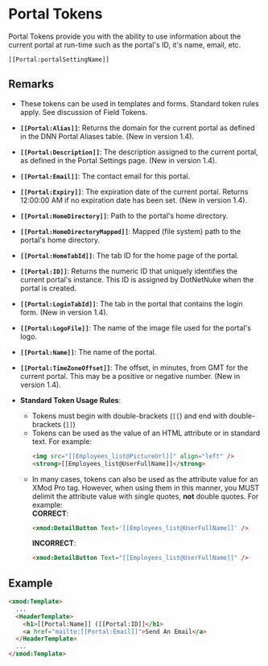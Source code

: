 # Portal Tokens

Portal Tokens provide you with the ability to use information about the current portal at run-time such as the portal's ID, it's name, email, etc.

`[[Portal:portalSettingName]]`

## Remarks

*   These tokens can be used in templates and forms. Standard token rules apply. See discussion of Field Tokens.  

*   **`[[Portal:Alias]]`**: Returns the domain for the current portal as defined in the DNN Portal Aliases table. (New in version 1.4).  

*   **`[[Portal:Description]]`**: The description assigned to the current portal, as defined in the Portal Settings page. (New in version 1.4).  

*   **`[[Portal:Email]]`**: The contact email for this portal.  

*   **`[[Portal:Expiry]]`**: The expiration date of the current portal. Returns 12:00:00 AM if no expiration date has been set. (New in version 1.4).  

*   **`[[Portal:HomeDirectory]]`**: Path to the portal's home directory.  

*   **`[[Portal:HomeDirectoryMapped]]`**: Mapped (file system) path to the portal's home directory.  

*   **`[[Portal:HomeTabId]]`**: The tab ID for the home page of the portal.  

*   **`[[Portal:ID]]`**: Returns the numeric ID that uniquely identifies the current portal's instance. This ID is assigned by DotNetNuke when the portal is created.  

*   **`[[Portal:LoginTabId]]`**: The tab in the portal that contains the login form. (New in version 1.4).  

*   **`[[Portal:LogoFile]]`**: The name of the image file used for the portal's logo.  

*   **`[[Portal:Name]]`**: The name of the portal.  

*   **`[[Portal:TimeZoneOffset]]`**: The offset, in minutes, from GMT for the current portal. This may be a positive or negative number. (New in version 1.4).  

*   **Standard Token Usage Rules**:
    *   Tokens must begin with double-brackets (`[[`) and end with double-brackets (`]]`)
    *   Tokens can be used as the value of an HTML attribute or in standard text. For example:  
        ```html
        <img src="[[Employees_list@PictureUrl]]" align="left" />
        <strong>[[Employees_list@UserFullName]]</strong>
        ```
    *   In many cases, tokens can also be used as the attribute value for an XMod Pro tag. However, when using them in this manner, you MUST delimit the attribute value with single quotes, **not** double quotes. For example:  
        **CORRECT**: 
        ```html
        <xmod:DetailButton Text='[[Employees_list@UserFullName]]' />
        ```
        **INCORRECT**: 
        ```html
        <xmod:DetailButton Text="[[Employees_list@UserFullName]]" />
        ```

## Example

```html
<xmod:Template>  
  ...  
  <HeaderTemplate>  
    <h1>[[Portal:Name]] ([[Portal:ID]]</h1>  
    <a href="mailto:[[Portal:Email]]">Send An Email</a>  
  </HeaderTemplate>  
  ...  
</xmod:Template>
